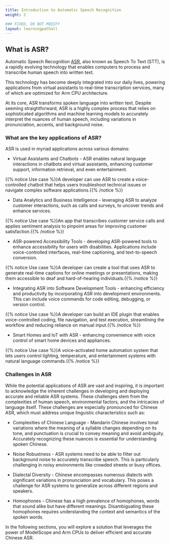 ```yaml
---
title: Introduction to Automatic Speech Recognition 
weight: 2

### FIXED, DO NOT MODIFY
layout: learningpathall
---
```


## What is ASR?

Automatic Speech Recognition [ASR](https://en.wikipedia.org/wiki/Speech_recognition), also known as Speech To Text (STT), is a rapidly evolving technology that enables computers to process and transcribe human speech into written text.

This technology has become deeply integrated into our daily lives, powering applications from virtual assistants to real-time transcription services, many of which are optimized for Arm CPU architecture.

At its core, ASR transforms spoken language into written text. Despite seeming straightforward, ASR is a highly complex process that relies on sophisticated algorithms and machine learning models to accurately interpret the nuances of human speech, including variations in pronunciation, accents, and background noise.

### What are the key applications of ASR?

ASR is used in myriad applications across various domains:

* Virtual Assistants and Chatbots - ASR enables natural language interactions in chatbots and virtual assistants, enhancing customer support, information retrieval, and even entertainment. 

{{% notice Use case %}}A developer can use ASR to create a voice-controlled chatbot that helps users troubleshoot technical issues or navigate complex software applications.{{% /notice %}}

* Data Analytics and Business Intelligence - leveraging ASR to analyze customer interactions, such as calls and surveys, to uncover trends and enhance services.

{{% notice Use case %}}An app that transcribes customer service calls and applies sentiment analysis to pinpoint areas for improving customer satisfaction.{{% /notice %}}

* ASR-powered Accessibility Tools - developing ASR-powered tools to enhance accessibility for users with disabilities.  Applications include voice-controlled interfaces, real-time captioning, and text-to-speech conversion.

{{% notice Use case %}}A developer can create a tool that uses ASR to generate real-time captions for online meetings or presentations, making them accessible to deaf and hard-of-hearing individuals.{{% /notice %}}

* Integrating ASR into Software Development Tools - enhancing efficiency and productivity by incorporating ASR into development environments. This can include voice commands for code editing, debugging, or version control.

{{% notice Use case %}}A developer can build an IDE plugin that enables voice-controlled coding, file navigation, and test execution, streamlining the workflow and reducing reliance on manual input.{{% /notice %}}

* Smart Homes and IoT with ASR - enhancing convenience with voice control of smart home devices and appliances.

{{% notice Use case %}}A voice-activated home automation system that lets users control lighting, temperature, and entertainment systems with natural language commands.{{% /notice %}}

### Challenges in ASR

While the potential applications of ASR are vast and inspiring, it is important to acknowledge the inherent challenges in developing and deploying accurate and reliable ASR systems. These challenges stem from the complexities of human speech, environmental factors, and the intricacies of language itself. These challenges are especially pronounced for Chinese ASR, which must address unique linguistic characteristics such as:

* Complexities of Chinese Language - Mandarin Chinese involves tonal variations where the meaning of a syllable changes depending on its tone, and punctuation is crucial to convey meaning and avoid ambiguity. Accurately recognizing these nuances is essential for understanding spoken Chinese.

* Noise Robustness - ASR systems need to be able to filter out background noise to accurately transcribe speech. This is particularly challenging in noisy environments like crowded streets or busy offices.

* Dialectal Diversity - Chinese encompasses numerous dialects with significant variations in pronunciation and vocabulary. This poses a challenge for ASR systems to generalize across different regions and speakers.

* Homophones - Chinese has a high prevalence of homophones, words that sound alike but have different meanings. Disambiguating these homophones requires understanding the context and semantics of the spoken words.

In the following sections, you will explore a solution that leverages the power of ModelScope and Arm CPUs to deliver efficient and accurate Chinese ASR.
